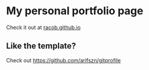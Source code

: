 # My personal portfolio page

Check it out at [racob.github.io](racob.github.io)

## Like the template?

Check out https://github.com/arifszn/gitprofile
